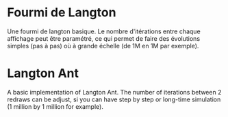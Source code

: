 # Fourmi de Langton
Une fourmi de langton basique. Le nombre d'itérations entre chaque affichage peut être paramétré, ce qui permet de faire des évolutions simples (pas à pas) où à grande échelle (de 1M en 1M par exemple).

# Langton Ant
A basic implementation of Langton Ant. The number of iterations between 2 redraws can be adjust, si you can have step by step or long-time simulation (1 million by 1 million for example).
